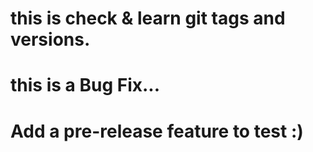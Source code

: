 # this is check & learn git tags and versions.


# this is a Bug Fix...

# Add a pre-release feature to test :)
